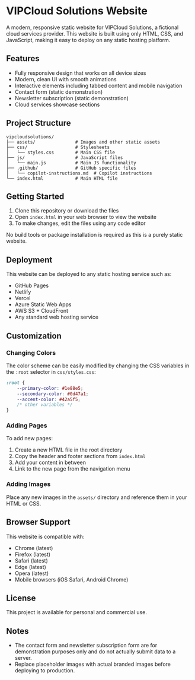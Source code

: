 # VIPCloud Solutions Website

A modern, responsive static website for VIPCloud Solutions, a fictional cloud services provider. This website is built using only HTML, CSS, and JavaScript, making it easy to deploy on any static hosting platform.

## Features

- Fully responsive design that works on all device sizes
- Modern, clean UI with smooth animations
- Interactive elements including tabbed content and mobile navigation
- Contact form (static demonstration)
- Newsletter subscription (static demonstration)
- Cloud services showcase sections

## Project Structure

```
vipcloudsolutions/
├── assets/               # Images and other static assets
├── css/                  # Stylesheets
│   └── styles.css        # Main CSS file
├── js/                   # JavaScript files
│   └── main.js           # Main JS functionality
├── .github/              # GitHub specific files
│   └── copilot-instructions.md  # Copilot instructions
└── index.html            # Main HTML file
```

## Getting Started

1. Clone this repository or download the files
2. Open `index.html` in your web browser to view the website
3. To make changes, edit the files using any code editor

No build tools or package installation is required as this is a purely static website.

## Deployment

This website can be deployed to any static hosting service such as:

- GitHub Pages
- Netlify
- Vercel
- Azure Static Web Apps
- AWS S3 + CloudFront
- Any standard web hosting service

## Customization

### Changing Colors

The color scheme can be easily modified by changing the CSS variables in the `:root` selector in `css/styles.css`:

```css
:root {
    --primary-color: #1e88e5;
    --secondary-color: #0d47a1;
    --accent-color: #42a5f5;
    /* other variables */
}
```

### Adding Pages

To add new pages:

1. Create a new HTML file in the root directory
2. Copy the header and footer sections from `index.html`
3. Add your content in between
4. Link to the new page from the navigation menu

### Adding Images

Place any new images in the `assets/` directory and reference them in your HTML or CSS.

## Browser Support

This website is compatible with:

- Chrome (latest)
- Firefox (latest)
- Safari (latest)
- Edge (latest)
- Opera (latest)
- Mobile browsers (iOS Safari, Android Chrome)

## License

This project is available for personal and commercial use.

## Notes

- The contact form and newsletter subscription form are for demonstration purposes only and do not actually submit data to a server.
- Replace placeholder images with actual branded images before deploying to production.
